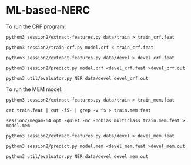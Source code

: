 # ML-based-NERC

To run the CRF program:

```
python3 session2/extract-features.py data/train > train_crf.feat
```
```
python3 session2/train-crf.py model.crf < train_crf.feat
```
```
python3 session2/extract-features.py data/devel > devel_crf.feat
```
```
python3 session2/predict.py model.crf <devel_crf.feat >devel_crf.out
```
```
python3 util/evaluator.py NER data/devel devel_crf.out
```

To run the MEM model:


```
python3 session2/extract-features.py data/train > train_mem.feat
```
```
cat train.feat | cut -f5- | grep -v ^$ > train.mem.feat
```
```
session2/megam-64.opt -quiet -nc -nobias multiclass train.mem.feat > model.mem
```
```
python3 session2/extract-features.py data/devel > devel_mem.feat
```
```
python3 session2/predict.py model.mem <devel_mem.feat >devel_mem.out
```
```
python3 util/evaluator.py NER data/devel devel_mem.out
```
